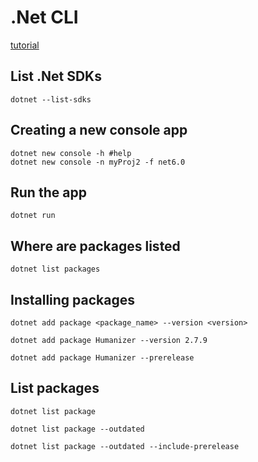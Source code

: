 # .Net CLI

[tutorial](https://learn.microsoft.com/en-us/training/modules/dotnet-dependencies/3-exercise-dependency)


## List .Net SDKs
```terminal
dotnet --list-sdks
```

## Creating a new console app
```terminal
dotnet new console -h #help 
dotnet new console -n myProj2 -f net6.0
```

## Run the app 
```terminal
dotnet run
```

## Where are packages listed
```terminal
dotnet list packages
```
## Installing packages
```terminal
dotnet add package <package_name> --version <version>
```

```terminal
dotnet add package Humanizer --version 2.7.9
```

```terminal
dotnet add package Humanizer --prerelease
```

## List packages

```terminal
dotnet list package
```

```terminal
dotnet list package --outdated
```

```terminal
dotnet list package --outdated --include-prerelease
```
